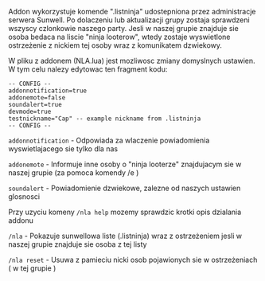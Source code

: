 Addon wykorzystuje komende ".listninja" udostepniona przez administracje serwera Sunwell. Po dolaczeniu lub aktualizacji grupy zostaja sprawdzeni wszyscy czlonkowie naszego party. Jesli w naszej grupie znajduje sie osoba bedaca na liscie "ninja looterow", wtedy zostaje wyswietlone ostrzeżenie z nickiem tej osoby wraz z komunikatem dzwiekowy.

W pliku z addonem (NLA.lua) jest mozliwosc zmiany domyslnych ustawien. W tym celu nalezy edytowac ten fragment kodu:
```
-- CONFIG --
addonnotification=true
addonemote=false
soundalert=true 
devmode=true
testnickname="Cap" -- example nickname from .listninja
-- CONFIG --
```

```addonnotification``` - Odpowiada za wlaczenie powiadomienia wyswietlajacego sie tylko dla nas

```addonemote``` - Informuje inne osoby o "ninja looterze" znajdujacym sie w naszej grupie (za pomoca komendy /e <wiadomosc>)

```soundalert``` - Powiadomienie dzwiekowe, zalezne od naszych ustawien glosnosci

Przy uzyciu komeny ```/nla help```  mozemy sprawdzic krotki opis dzialania addonu

```/nla``` - Pokazuje sunwellowa liste (.listninja) wraz z ostrzeżeniem jesli w naszej grupie znajduje sie osoba z tej listy

```/nla reset``` - Usuwa z pamieciu nicki osob pojawionych sie w ostrzeżeniach ( w tej grupie )
